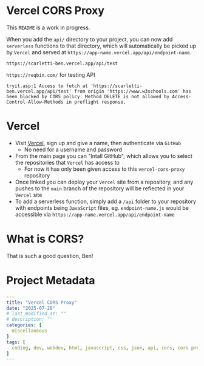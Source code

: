 # Vercel CORS Proxy
This `README` is a work in progress.

When you add the `api/` directory to your project, you can now add `serverless` functions to that directory, which will automatically be picked up by `Vercel` and served at `https://app-name.vercel.app/api/endpoint-name`.

`https://scarletti-ben.vercel.app/api/test`

`https://reqbin.com/` for testing API

`tryit.asp:1 Access to fetch at 'https://scarletti-ben.vercel.app/api/test' from origin 'https://www.w3schools.com' has been blocked by CORS policy: Method DELETE is not allowed by Access-Control-Allow-Methods in preflight response.`

# Vercel
- Visit [Vercel](https://vercel.com/), sign up and give a name, then authenticate via `GitHub`
  - No need for a username and password
- From the main page you can "Intall GitHub", which allows you to select the repositories that `Vercel` has access to
  - For now it has only been given access to this `vercel-cors-proxy` repository
- Once linked you can deploy your `Vercel` site from a repository, and any pushes to the `main` branch of the repository will be reflected in your `Vercel` site
- To add a serverless function, simply add a `/api` folder to your repository with endpoints being `JavaScript` files, eg. `endpoint-name.js` would be accessible via `https://app-name.vercel.app/api/endpoint-name`

# What is CORS?
That is such a good question, Ben!

# Project Metadata
```yaml
---
title: "Vercel CORS Proxy"
date: "2025-07-20"
# last_modified_at: ""
# description: ""
categories: [
  miscellaneous
]
tags: [
  coding, dev, webdev, html, javascript, css, json, api, cors, cors proxy
]
---
```